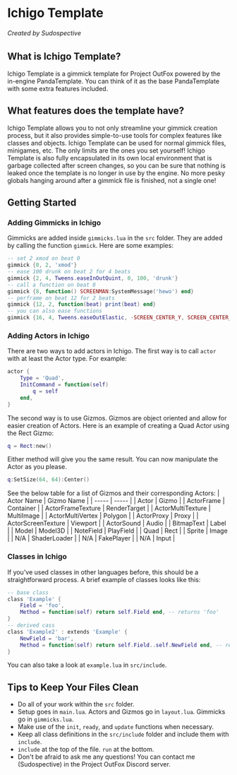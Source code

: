 # Ichigo Template
###### Created by Sudospective


## What is Ichigo Template?
Ichigo Template is a gimmick template for Project OutFox powered by the in-engine PandaTemplate. You can think of it as the base PandaTemplate with some extra features included.


## What features does the template have?
Ichigo Template allows you to not only streamline your gimmick creation process, but it also provides simple-to-use tools for complex features like classes and objects. Ichigo Template can be used for normal gimmick files, minigames, etc. The only limits are the ones you set yourself! Ichigo Template is also fully encapsulated in its own local environment that is garbage collected after screen changes, so you can be sure that nothing is leaked once the template is no longer in use by the engine. No more pesky globals hanging around after a gimmick file is finished, not a single one!


## Getting Started

### Adding Gimmicks in Ichigo
Gimmicks are added inside `gimmicks.lua` in the `src` folder. They are added by calling the function `gimmick`. Here are some examples:
```lua
-- set 2 xmod on beat 0
gimmick {0, 2, 'xmod'}
-- ease 100 drunk on beat 2 for 4 beats
gimmick {2, 4, Tweens.easeInOutQuint, 0, 100, 'drunk'}
-- call a function on beat 8
gimmick {8, function() SCREENMAN:SystemMessage('hewo') end}
-- perframe on beat 12 for 2 beats
gimmick {12, 2, function(beat) print(beat) end}
-- you can also ease functions
gimmick {16, 4, Tweens.easeOutElastic, -SCREEN_CENTER_Y, SCREEN_CENTER_Y, function(p) myActor:y(p) end}
```

### Adding Actors in Ichigo
There are two ways to add actors in Ichigo. The first way is to call `actor` with at least the Actor type. For example:
```lua
actor {
	Type = 'Quad',
	InitCommand = function(self)
		q = self
	end,
}
```
The second way is to use Gizmos. Gizmos are object oriented and allow for easier creation of Actors. Here is an example of creating a Quad Actor using the Rect Gizmo:
```lua
q = Rect:new()
```
Either method will give you the same result. You can now manipulate the Actor as you please.
```lua
q:SetSize(64, 64):Center()
```
See the below table for a list of Gizmos and their corresponding Actors:
| Actor Name | Gizmo Name |
| ----- | ----- |
| Actor | Gizmo |
| ActorFrame | Container |
| ActorFrameTexture | RenderTarget |
| ActorMultiTexture | MultiImage |
| ActorMultiVertex | Polygon |
| ActorProxy | Proxy |
| ActorScreenTexture | Viewport |
| ActorSound | Audio |
| BitmapText | Label |
| Model | Model3D |
| NoteField | PlayField |
| Quad | Rect |
| Sprite | Image |
| N/A | ShaderLoader |
| N/A | FakePlayer |
| N/A | Input |

### Classes in Ichigo
If you've used classes in other languages before, this should be a straightforward process. A brief example of classes looks like this:
```lua
-- base class
class 'Example' {
	Field = 'foo',
	Method = function(self) return self.Field end, -- returns 'foo'
}
-- derived cass
class 'Example2' : extends 'Example' {
	NewField = 'bar',
	Method = function(self) return self.Field..self.NewField end, -- returns 'foobar'
}
```
You can also take a look at `example.lua` in `src/include`.


## Tips to Keep Your Files Clean
- Do all of your work within the `src` folder.
- Setup goes in `main.lua`. Actors and Gizmos go in `layout.lua`. Gimmicks go in `gimmicks.lua`.
- Make use of the `init`, `ready`, and `update` functions when necessary.
- Keep all class definitions in the `src/include` folder and include them with `include`.
- `include` at the top of the file. `run` at the bottom.
- Don't be afraid to ask me any questions! You can contact me (Sudospective) in the Project OutFox Discord server.
